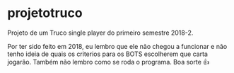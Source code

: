 # projetotruco
Projeto de um Truco single player do primeiro semestre 2018-2.

Por ter sido feito em 2018, eu lembro que ele não chegou a funcionar e não tenho ideia de quais os criterios para os BOTS escolherem que carta jogarão. Também não lembro como se roda o programa. Boa sorte 👍
